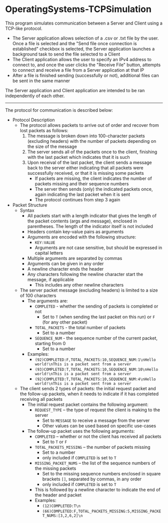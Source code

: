 # OperatingSystems-TCPSimulation

This program simulates communication between a Server and Client using a TCP-like protocol. 
-   The Server application allows selection of a .csv or .txt file by the user. Once a file is selected and the "Send file once connection is established" checkbox is selected, the Server application launches a background task to send the file selected to a Client
-   The Client application allows the user to specify an IPv4 address to connect to, and once the user clicks the "Receive File" button, attempts to connect and receive a file from a Server application at that IP
-   After a file is finished sending (successfully or not), additional files can be sent in the same manner

The Server application and Client application are intended to be ran independently of each other. 
***
The protocol for communication is described below:

-   Protocol Description
    -   The protocol allows packets to arrive out of order and recover from lost packets as follows:
        1.  The message is broken down into 100-character packets (excluding headers) with the number of packets depending on the size of the message
        2.  The server sends all of the packets once to the client, finishing with the last packet which indicates that it is such
        3.  Upon receival of the last packet, the client sends a message back to the server either indicating that all packets were successfully received, or that it is missing some packets
            -  If packets are missing, the client indicates the number of packets missing and their sequence numbers
            -  The server then sends (only) the indicated packets once, again indicating the last packet when it is sent
            -  The protocol continues from step 3 again
-   Packet Structure
    -   Syntax
        -   All packets start with a length indicator that gives the length of the packet contents (args and message), enclosed in parentheses. The length of the indicator itself is not included
        -   Headers contain key-value pairs as arguments
        -   Arguments are encoded with the following structure:
            -   `KEY:VALUE`
            -   Arguments are not case sensitive, but should be expressed in capital letters
        -   Multiple arguments are separated by commas
        -   Arguments can be given in any order
        -   A newline character ends the header
        -   Any characters following the newline character start the message, if applicable
            -   This includes any other newline characters
    -   The server packet message (excluding headers) is limited to a size of 100 characters
        -   The arguments are:
            -   `COMPLETED` - whether the sending of packets is completed or not
                -   Set to `T` (when sending the last packet on this run) or `F` (for any other packet)
            -   `TOTAL_PACKETS` - the total number of packets
                -   Set to a number
            -   `SEQUENCE_NUM` - the sequence number of the current packet, starting from 0
                -   Set to a number
        -   Examples:
            -   `(92)COMPLETED:F,TOTAL_PACKETS:10,SEQUENCE_NUM:1\nHello world!\nThis is a packet sent from a server`
            -   `(93)COMPLETED:T,TOTAL_PACKETS:10,SEQUENCE_NUM:10\nHello world!\nThis is a packet sent from a server`
            -   `(92)COMPLETED:T,TOTAL_PACKETS:10,SEQUENCE_NUM:4\nHello world!\nThis is a packet sent from a server`
    -   The client sends 2 types of packets: the initial request packet and the follow-up packets, when it needs to indicate if it has completed receiving all packets
        -   The initial request packet contains the following argument:
            -   `REQUEST_TYPE` – the type of request the client is making to the server
                -   Set to `MESSAGE` to receive a message from the server
                -   Other values can be used based on specific use-cases
        -   The follow-up packet uses the following arguments:
            -   `COMPLETED` – whether or not the client has received all packets
                -   Set to `T` or `F`
            -   `TOTAL_PACKETS_MISSING` – the number of packets missing
                -   Set to a number
                -   only included if `COMPLETED` is set to `T`
            -   `MISSING_PACKET_NUMS` – the list of the sequence numbers of the missing packets
                -   Set to the missing sequence numbers enclosed in square brackets `[]`, separated by commas, in any order
                -   only included if `COMPLETED` is set to `T`
            -   This is followed by a newline character to indicate the end of the header and packet
            -   Examples:
                -   `(12)COMPLETED:T\n`
                -   `(66)COMPLETED:F,TOTAL_PACKETS_MISSING:5,MISSING_PACKET_NUMS:[3,2,6,2]\n`
